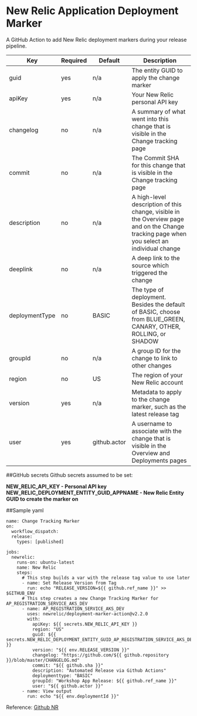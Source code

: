 # New Relic Application Deployment Marker

A GitHub Action to add New Relic deployment markers during your release pipeline.


| **Key**        | **Required** | **Default**  | **Description**                                                                                                                            |
|----------------|--------------|--------------|--------------------------------------------------------------------------------------------------------------------------------------------|
| guid           | yes          | n/a          | The entity GUID to apply the change marker                                                                                                 |
| apiKey         | yes          | n/a          | Your New Relic personal API key                                                                                                            |
| changelog      | no           | n/a          | A summary of what went into this change that is visible in the Change tracking page                                                        |
| commit         | no           | n/a          | The Commit SHA for this change that is visible in the Change tracking page                                                                 |
| description    | no           | n/a          | A high-level description of this change, visible in the Overview page and on the Change tracking page when you select an individual change |
| deeplink       | no           | n/a          | A deep link to the source which triggered the change                                                                                       |
| deploymentType | no           | BASIC        | The type of deployment. Besides the default of BASIC, choose from BLUE_GREEN, CANARY, OTHER, ROLLING, or SHADOW                            |
| groupId        | no           | n/a          | A group ID for the change to link to other changes                                                                                         |
| region         | no           | US           | The region of your New Relic account                                                                                                       |
| version        | yes          | n/a          | Metadata to apply to the change marker, such as the latest release tag                                                                     |
| user           | yes          | github.actor | A username to associate with the change that is visible in the Overview and Deployments pages                                              |


##GitHub secrets
Github secrets assumed to be set:

**NEW_RELIC_API_KEY - Personal API key
NEW_RELIC_DEPLOYMENT_ENTITY_GUID_APPNAME - New Relic Entity GUID to create the marker on**

##Sample yaml
```
name: Change Tracking Marker
on:
  workflow_dispatch:
  release:
    types: [published]

jobs:
  newrelic:
    runs-on: ubuntu-latest
    name: New Relic
    steps:
      # This step builds a var with the release tag value to use later
      - name: Set Release Version from Tag
        run: echo "RELEASE_VERSION=${{ github.ref_name }}" >> $GITHUB_ENV
      # This step creates a new Change Tracking Marker for AP_REGISTRATION_SERVICE_AKS_DEV
      - name: AP_REGISTRATION_SERVICE_AKS_DEV
        uses: newrelic/deployment-marker-action@v2.2.0
        with:
          apiKey: ${{ secrets.NEW_RELIC_API_KEY }}
          region: "US"
          guid: ${{ secrets.NEW_RELIC_DEPLOYMENT_ENTITY_GUID_AP_REGISTRATION_SERVICE_AKS_DEV }}
          version: "${{ env.RELEASE_VERSION }}"
          changelog: "https://github.com/${{ github.repository }}/blob/master/CHANGELOG.md"
          commit: "${{ github.sha }}"
          description: "Automated Release via Github Actions"
          deploymenttype: "BASIC"
          groupId: "Workshop App Release: ${{ github.ref_name }}"
          user: "${{ github.actor }}"
      - name: View output
        run: echo "${{ env.deploymentId }}"
```

Reference: [Github NR](https://github.com/newrelic/deployment-marker-action)
